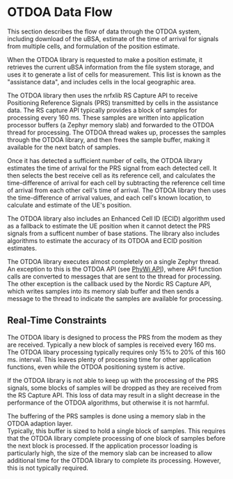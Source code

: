 # OTDOA Data Flow
This section describes the flow of data through the OTDOA system, including download of the uBSA, estimate of the time of arrival for signals from multiple cells, and formulation of the position estimate.

When the OTDOA library is requested to make a position estimate, it retrieves the current uBSA
information from the file system storage, and uses it to generate a list of cells for measurement.
This list is known as  the "assistance data", and includes cells in the local geographic area.

The OTDOA library then uses the nrfxlib RS Capture API to receive Positioning Reference Signals
(PRS) transmitted by cells in the assistance data. The RS capture API typically provides a block
of samples for processing every 160 ms.  These samples are written into application processor buffers
(a Zephyr memory slab) and forwarded to the OTDOA thread for processing.  The OTDOA
thread wakes up, processes the samples through the OTDOA library, and then frees the 
sample buffer, making it available for the next batch of samples.

Once it has detected a sufficient number of cells, the OTDOA library estimates the time of 
arrival for the PRS signal from each detected cell.  It then selects the best receive cell
as its reference cell, and calculates the time-difference of arrival for each cell by subtracting
the reference cell time of arrival from each other cell's time of arrival.  The OTDOA library
then uses the time-difference of arrival values, and each cell's known location, to calculate
and estimate of the UE's position.

The OTDOA library also includes an Enhanced Cell ID (ECID) algorithm used as a fallback to
estimate the UE position when it cannot detect the PRS signals from a sufficent number
of base stations.  The library also includes algorithms to estimate the accuracy of
its OTDOA and ECID position estimates.

The OTDOA library executes almost completely on a single Zephyr thread.  An exception to this is
the OTDOA API (see [PhyWi API](phywi_api.md)), where API function calls are converted to messages
that are sent to the thread for processing.  The other exception is the callback used by
the Nordic RS Capture API, which writes samples into its memory slab buffer and then sends a
message to the thread to indicate the samples are available for processing.

## Real-Time Constraints
The OTDOA libary is designed to process the PRS from the modem as they are received.  Typically 
a new block of samples is received every 160 ms.  The OTDOA libary processing typically requires
only 15% to 20% of this 160 ms. interval.  This leaves plenty of processing time for other 
application functions, even while the OTDOA positioning system is active.

If the OTDOA library is not able to keep up with the processing of the PRS
signals, some blocks of samples will be dropped as they are received from the RS Capture
API.  This loss of data may result in a slight decrease in the performance of the
OTDOA algorithms, but otherwise it is not harmful.

The buffering of the PRS samples is done using a memory slab in the OTDOA adaption layer.  
Typically, this buffer is sized to hold a single block of samples.  This requires that
the OTDOA library complete processing of one block of samples before the next block
is processed.  If the application processor loading is particularly high, the size of
the memory slab can be increased to allow additional time for the OTDOA library to 
complete its processing.  However, this is not typically required.
